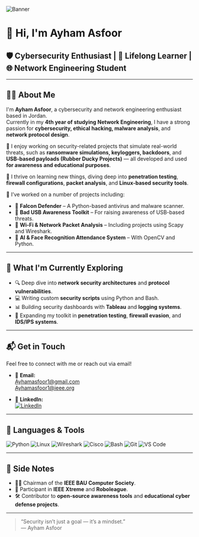 ![Banner](https://github.com/AyhamAsfoor/AyhamAsfoor/assets/126945679/8e04ec6a-a99f-41df-9edf-f368bc9c2af0)

# 👋 Hi, I'm Ayham Asfoor

## 🛡️ Cybersecurity Enthusiast | 🧠 Lifelong Learner | 🌐 Network Engineering Student

---

## 👨‍💻 About Me

I'm **Ayham Asfoor**, a cybersecurity and network engineering enthusiast based in Jordan.  
Currently in my **4th year of studying Network Engineering**, I have a strong passion for **cybersecurity, ethical hacking, malware analysis**, and **network protocol design**.

🔐 I enjoy working on security-related projects that simulate real-world threats, such as **ransomware simulations, keyloggers, backdoors**, and **USB-based payloads (Rubber Ducky Projects)** — all developed and used **for awareness and educational purposes**.

🧠 I thrive on learning new things, diving deep into **penetration testing**, **firewall configurations**, **packet analysis**, and **Linux-based security tools**.

📁 I’ve worked on a number of projects including:
- 🦅 **Falcon Defender** – A Python-based antivirus and malware scanner.
- 🎯 **Bad USB Awareness Toolkit** – For raising awareness of USB-based threats.
- 📡 **Wi-Fi & Network Packet Analysis** – Including projects using Scapy and Wireshark.
- 🧠 **AI & Face Recognition Attendance System** – With OpenCV and Python.

---

## 🚀 What I'm Currently Exploring

- 🔍 Deep dive into **network security architectures** and **protocol vulnerabilities**.
- 💻 Writing custom **security scripts** using Python and Bash.
- 📊 Building security dashboards with **Tableau** and **logging systems**.
- 🧪 Expanding my toolkit in **penetration testing**, **firewall evasion**, and **IDS/IPS systems**.

---

## 📬 Get in Touch

Feel free to connect with me or reach out via email!

- 📧 **Email:**  
  [Ayhamasfoor1@gmail.com](mailto:Ayhamasfoor1@gmail.com)  
  [Ayhamasfoor1@ieee.org](mailto:Ayhamasfoor1@ieee.org)

- 🔗 **LinkedIn:**  
  [![LinkedIn](https://img.shields.io/badge/LinkedIn-Ayham%20Asfoor-blue?logo=linkedin&style=flat)](https://www.linkedin.com/in/ayham-asfoor-949630256/)

---

## 🧰 Languages & Tools

![Python](https://img.shields.io/badge/Python-3670A0?logo=python&logoColor=fff&style=for-the-badge)
![Linux](https://img.shields.io/badge/Linux-FCC624?logo=linux&logoColor=000&style=for-the-badge)
![Wireshark](https://img.shields.io/badge/Wireshark-1679A7?logo=wireshark&logoColor=fff&style=for-the-badge)
![Cisco](https://img.shields.io/badge/Cisco-1BA0D7?logo=cisco&logoColor=fff&style=for-the-badge)
![Bash](https://img.shields.io/badge/Bash-121011?logo=gnu-bash&logoColor=white&style=for-the-badge)
![Git](https://img.shields.io/badge/Git-F05032?logo=git&logoColor=fff&style=for-the-badge)
![VS Code](https://img.shields.io/badge/VSCode-007ACC?logo=visualstudiocode&logoColor=fff&style=for-the-badge)

---

## 📌 Side Notes

- 👨‍🏫 Chairman of the **IEEE BAU Computer Society**.
- 🤖 Participant in **IEEE Xtreme** and **Roboleague**.
- 🛠️ Contributor to **open-source awareness tools** and **educational cyber defense projects**.

---

> “Security isn’t just a goal — it’s a mindset.”  
> — Ayham Asfoor